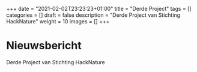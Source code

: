 +++
date = "2021-02-02T23:23:23+01:00"
title = "Derde Project"
tags = []
categories = []
draft = false
description = "Derde Project van Stichting HackNature"
weight = 10
images = []
+++

# Nieuwsbericht

Derde Project van Stichting HackNature

